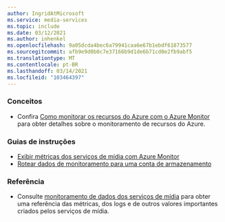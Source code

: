 ```yaml
---
author: IngridAtMicrosoft
ms.service: media-services
ms.topic: include
ms.date: 03/12/2021
ms.author: inhenkel
ms.openlocfilehash: 9a05dcda4bec6a79941caa6e67b1ebdf61873577
ms.sourcegitcommit: afb9e9d0b0c7e37166b9d1de6b71cd0e2fb9abf5
ms.translationtype: MT
ms.contentlocale: pt-BR
ms.lasthandoff: 03/14/2021
ms.locfileid: "103464397"
---
```

<!-- Monitoring next steps -->
### <a name="concepts"></a>Conceitos

- Confira [Como monitorar os recursos do Azure com o Azure Monitor](https://docs.microsoft.com/azure/azure-monitor/insights/monitor-azure-resource) para obter detalhes sobre o monitoramento de recursos do Azure.

### <a name="how-to-guides"></a>Guias de instruções

- [Exibir métricas dos serviços de mídia com Azure Monitor](../media-services-metrics-howto.md)
- [Rotear dados de monitoramento para uma conta de armazenamento](../media-services-diagnostic-logs-howto.md)

### <a name="reference"></a>Referência

- Consulte [monitoramento de dados dos serviços de mídia](../monitoring/monitor-media-services-data-reference.md) para obter uma referência das métricas, dos logs e de outros valores importantes criados pelos serviços de mídia.

